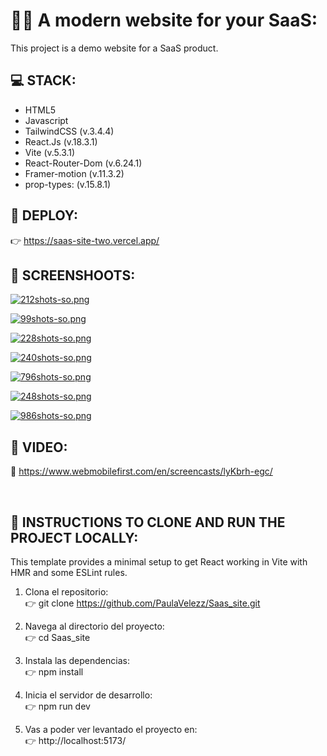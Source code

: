 # 👩‍💻 A modern website for your SaaS:
This project is a demo website for a SaaS product. 

## 💻 STACK:

- HTML5
- Javascript
- TailwindCSS (v.3.4.4)
- React.Js (v.18.3.1)
- Vite (v.5.3.1)
- React-Router-Dom (v.6.24.1)
- Framer-motion (v.11.3.2)
- prop-types: (v.15.8.1)

## 📌 DEPLOY: <br/>
👉 https://saas-site-two.vercel.app/
<br/>

## 📸 SCREENSHOOTS: <br/>
[![212shots-so.png](https://i.postimg.cc/sDVdQ0qN/212shots-so.png)](https://postimg.cc/V5HH24Yq)

[![99shots-so.png](https://i.postimg.cc/3RMzKL29/99shots-so.png)](https://postimg.cc/FfZTpVWJ)

[![228shots-so.png](https://i.postimg.cc/mZyKsykN/228shots-so.png)](https://postimg.cc/Rqqg1fcN)

[![240shots-so.png](https://i.postimg.cc/5N9TNQFc/240shots-so.png)](https://postimg.cc/yW5vLdPn)

[![796shots-so.png](https://i.postimg.cc/25WXX4gW/796shots-so.png)](https://postimg.cc/p92ZmnWV)

[![248shots-so.png](https://i.postimg.cc/vBMXqCrR/248shots-so.png)](https://postimg.cc/wtfh3f4F)

[![986shots-so.png](https://i.postimg.cc/NFjDYTCp/986shots-so.png)](https://postimg.cc/G86GxBCy)

## 📼 VIDEO:  <br/>
👀 https://www.webmobilefirst.com/en/screencasts/lyKbrh-egc/

 <br/>

## 🚀 INSTRUCTIONS TO CLONE AND RUN THE PROJECT LOCALLY: 

This template provides a minimal setup to get React working in Vite with HMR and some ESLint rules.
 
1. Clona el repositorio:  <br/>
👉 git clone https://github.com/PaulaVelezz/Saas_site.git

2. Navega al directorio del proyecto:<br/>
👉 cd Saas_site

3. Instala las dependencias:<br/>
👉 npm install

4. Inicia el servidor de desarrollo:<br/>
👉 npm run dev

5. Vas a poder ver levantado el proyecto en:<br/>
👉 http://localhost:5173/
